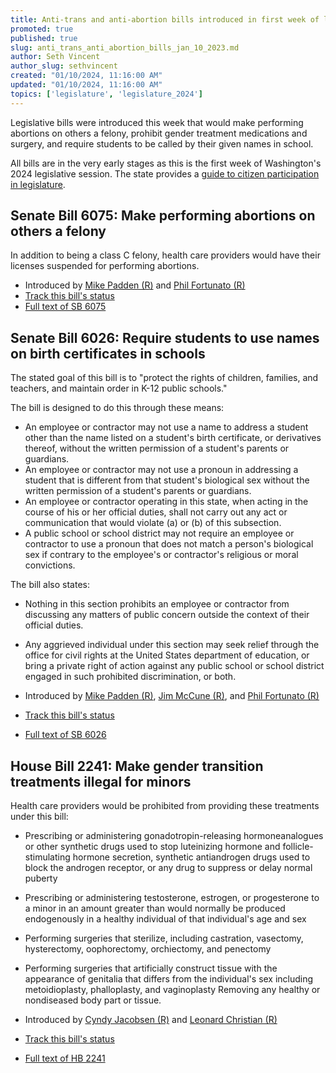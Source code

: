 ```yaml
---
title: Anti-trans and anti-abortion bills introduced in first week of legislative session
promoted: true
published: true
slug: anti_trans_anti_abortion_bills_jan_10_2023.md
author: Seth Vincent
author_slug: sethvincent
created: "01/10/2024, 11:16:00 AM"
updated: "01/10/2024, 11:16:00 AM"
topics: ['legislature', 'legislature_2024']
---
```


Legislative bills were introduced this week that would make performing abortions on others a felony, prohibit gender treatment medications and surgery, and require students to be called by their given names in school.

All bills are in the very early stages as this is the first week of Washington's 2024 legislative session. The state provides a [guide to citizen participation in legislature]().

## Senate Bill 6075: Make performing abortions on others a felony
In addition to being a class C felony, health care providers would have their licenses suspended for performing abortions.

- Introduced by [Mike Padden (R)](http://mikepadden.src.wastateleg.org/) and [Phil Fortunato (R)](http://philfortunato.src.wastateleg.org/)
- [Track this bill's status](https://app.leg.wa.gov/billsummary?BillNumber=6075&Year=2023&Initiative=false)
- [Full text of SB 6075](https://lawfilesext.leg.wa.gov/biennium/2023-24/Pdf/Bills/Senate%20Bills/6075.pdf?q=20240110103503)

## Senate Bill 6026: Require students to use names on birth certificates in schools

The stated goal of this bill is to "protect the rights of children, families, and teachers, and maintain order in K-12 public schools."

The bill is designed to do this through these means:

- An employee or contractor may not use a name to address a student other than the name listed on a student's birth certificate, or derivatives thereof, without the written permission of a student's parents or guardians.
- An employee or contractor may not use a pronoun in addressing a student that is different from that student's biological sex without the written permission of a student's parents or guardians.
- An employee or contractor operating in this state, when acting in the course of his or her official duties, shall not carry out any act or communication that would violate (a) or (b) of this subsection.
- A public school or school district may not require an employee or contractor to use a pronoun that does not match a person's biological sex if contrary to the employee's or contractor's religious or moral convictions.

The bill also states:
- Nothing in this section prohibits an employee or contractor from discussing any matters of public concern outside the context of their official duties.
- Any aggrieved individual under this section may seek relief through the office for civil rights at the United States department of education, or bring a private right of action against any public school or school district engaged in such prohibited discrimination, or both.

- Introduced by [Mike Padden (R)](http://mikepadden.src.wastateleg.org/), [Jim McCune (R)](http://jimmccune.src.wastateleg.org/), and [Phil Fortunato (R)](http://philfortunato.src.wastateleg.org/)
- [Track this bill's status](https://app.leg.wa.gov/billsummary?BillNumber=6026&Year=2023&Initiative=false)
- [Full text of SB 6026](https://lawfilesext.leg.wa.gov/biennium/2023-24/Pdf/Bills/Senate%20Bills/6026.pdf?q=20240110103816)

## House Bill 2241: Make gender transition treatments illegal for minors
Health care providers would be prohibited from providing these treatments under this bill:

- Prescribing or administering gonadotropin-releasing hormoneanalogues or other synthetic drugs used to stop luteinizing hormone and follicle-stimulating hormone secretion, synthetic antiandrogen drugs used to block the androgen receptor, or any drug to suppress or delay normal puberty
- Prescribing or administering testosterone, estrogen, or progesterone to a minor in an amount greater than would normally be produced endogenously in a healthy individual of that individual's age and sex
- Performing surgeries that sterilize, including castration, vasectomy, hysterectomy, oophorectomy, orchiectomy, and penectomy
- Performing surgeries that artificially construct tissue with the appearance of genitalia that differs from the individual's sex including metoidioplasty, phalloplasty, and vaginoplasty
Removing any healthy or nondiseased body part or tissue.

- Introduced by [Cyndy Jacobsen (R)](http://cyndyjacobsen.houserepublicans.wa.gov/) and [Leonard Christian (R)](https://leonardchristian.houserepublicans.wa.gov/)
- [Track this bill's status](https://app.leg.wa.gov/billsummary?BillNumber=2241&Year=2023&Initiative=false)
- [Full text of HB 2241](https://lawfilesext.leg.wa.gov/biennium/2023-24/Pdf/Bills/House%20Bills/2241.pdf?q=20240110103818)
